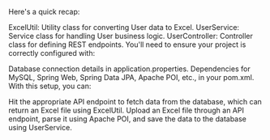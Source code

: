 Here's a quick recap:

ExcelUtil: Utility class for converting User data to Excel.
UserService: Service class for handling User business logic.
UserController: Controller class for defining REST endpoints.
You'll need to ensure your project is correctly configured with:

Database connection details in application.properties.
Dependencies for MySQL, Spring Web, Spring Data JPA, Apache POI, etc., in your pom.xml.
With this setup, you can:

Hit the appropriate API endpoint to fetch data from the database, which can return an Excel file using ExcelUtil.
Upload an Excel file through an API endpoint, parse it using Apache POI, and save the data to the database using UserService.
